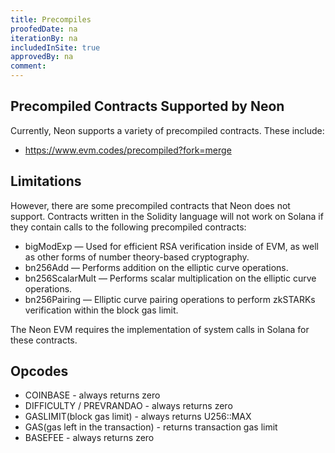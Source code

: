 ```yaml
---
title: Precompiles
proofedDate: na
iterationBy: na
includedInSite: true
approvedBy: na
comment: 
---
```


## Precompiled Contracts Supported by Neon
Currently, Neon supports a variety of precompiled contracts. These include:

* https://www.evm.codes/precompiled?fork=merge

## Limitations
However, there are some precompiled contracts that Neon does not support. Contracts written in the Solidity language will not work on Solana if they contain calls to the following precompiled contracts:
* bigModExp — Used for efficient RSA verification inside of EVM, as well as other forms of number theory-based cryptography.
* bn256Add — Performs addition on the elliptic curve operations.
* bn256ScalarMult — Performs scalar multiplication on the elliptic curve operations.
* bn256Pairing — Elliptic curve pairing operations to perform zkSTARKs verification within the block gas limit.

The Neon EVM requires the implementation of system calls in Solana for these contracts.

## Opcodes
* COINBASE - always returns zero
* DIFFICULTY / PREVRANDAO - always returns zero
* GASLIMIT(block gas limit) - always returns U256::MAX
* GAS(gas left in the transaction) - returns transaction gas limit
* BASEFEE - always returns zero
